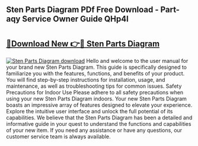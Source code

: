 ## Sten Parts Diagram PDf Free Download - Part-aqy Service Owner Guide QHp4l

# <h2><a href="http://dfrv1p.blite.top/?on=Sten+Parts+Diagram">🔗Download New 👉🔴 Sten Parts Diagram</a></h2>

[![Sten Parts Diagram download](https://i.imgur.com/lujVjoI.png)](http://dfrv1p.blite.top/?on=Sten+Parts+Diagram)
Hello and welcome to the user manual for your brand new Sten Parts Diagram. This guide is specifically designed to familiarize you with the features, functions, and benefits of your product. You will find step-by-step instructions for installation, usage, and maintenance, as well as troubleshooting tips for common issues. Safety Precautions for Indoor Use Please adhere to all safety precautions when using your new Sten Parts Diagram indoors. Your new Sten Parts Diagram boasts an impressive array of features designed to elevate your experience. Explore the intuitive user interface and unlock the full potential of its capabilities. We believe that the Sten Parts Diagram has been a detailed and informative guide in your quest to understand the functions and capabilities of your new item. If you need any assistance or have any questions, our customer service team is always available.
